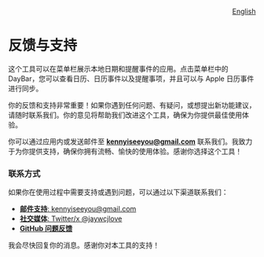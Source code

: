 <p align="right">
  <a href="./feedback.md">English</a>
</p>
<!--rehype:style=float: right; bottom: -36px; position: relative;-->

反馈与支持
===

这个工具可以在菜单栏展示本地日期和提醒事件的应用。点击菜单栏中的 DayBar，您可以查看日历、日历事件以及提醒事项，并且可以与 Apple 日历事件进行同步。

你的反馈和支持非常重要！如果你遇到任何问题、有疑问，或想提出新功能建议，请随时联系我们。你的意见将帮助我们改进这个工具，确保为你提供最佳使用体验。  

你可以通过应用内或发送邮件至 **kennyiseeyou@gmail.com** 联系我们。我致力于为你提供支持，确保你拥有流畅、愉快的使用体验。感谢你选择这个工具！  

### 联系方式  

如果你在使用过程中需要支持或遇到问题，可以通过以下渠道联系我们：  

- [**邮件支持**: kennyiseeyou@gmail.com](mailto:kennyiseeyou@gmail.com)  
- [**社交媒体**: Twitter/x @jaywcjlove](https://twitter.com/jaywcjlove)  
- [**GitHub 问题反馈**](https://github.com/jaywcjlove/iconed/issues/new/choose)  

我会尽快回复你的消息。感谢你对本工具的支持！